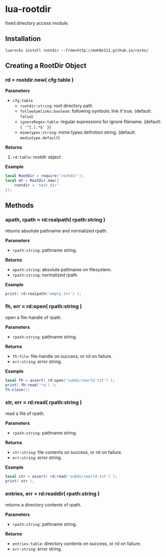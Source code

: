 lua-rootdir
==

fixed directory access module.


## Installation

```
luarocks install rootdir --from=http://mah0x211.github.io/rocks/
```

## Creating a RootDir Object

### rd = rootdir.new( cfg:table )

**Parameters**

- `cfg:table`
    - `rootdir:string`: root directory path
    - `followSymlinks:boolean`: following symbolic link if true. (default: `false`)
    - `ignoreRegex:table`: regular expressions for ignore filename. (default: `{ '^[.].*$' }`)
    - `mimetypes:string`: mime types definition string. (default: `mediatype.default`)


**Returns**

1. `rd:table`: rootdir object

**Example**

```lua
local RootDir = require('rootdir');
local mt = RootDir.new({
    rootdir = 'test_dir'
});
```

## Methods

### apath, rpath = rd:realpath( rpath:string )

returns absolute pathname and normalized rpath.

**Parameters**

- `rpath:string`: pathname string.

**Returns**

- `apath:string`: absolute pathname on filesystem.
- `rpath:string`: normalized rpath.

**Example**

```lua
print( rd:realpath('empty.txt') );
```

### fh, err = rd:open( rpath:string )

open a file-handle of rpath.

**Parameters**

- `rpath:string`: pathname string.

**Returns**

- `fh:file`: file-handle on success, or nil on failure.
- `err:string`: error string.

**Example**

```lua
local fh = assert( rd:open('subdir/world.txt') );
print( fh:read('*a') );
fh:close();
```

### str, err = rd:read( rpath:string )

read a file of rpath.

**Parameters**

- `rpath:string`: pathname string.

**Returns**

- `str:string`: file contents on success, or nil on failure.
- `err:string`: error string.

**Example**

```lua
local str = assert( rd:read('subdir/world.txt') );
print( str );
```

### entries, err = rd:readdir( rpath:string )

returns a directory contents of rpath.

**Parameters**

- `rpath:string`: pathname string.

**Returns**

- `entries:table`: directory contents on success, or nil on failure.
- `err:string`: error string.

